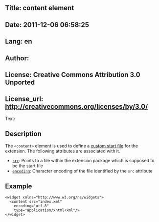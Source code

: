 Title: content element
----
Date: 2011-12-06 06:58:25
----
Lang: en
----
Author: 
----
License: Creative Commons Attribution 3.0 Unported
----
License_url: http://creativecommons.org/licenses/by/3.0/
----
Text:

<h2>Description</h2>

<p>The <code>&lt;content&gt;</code> element is used to define a <a href="http://www.w3.org/TR/widgets/#custom-start-file">custom start file</a> for the extension. The following attributes are associated with it.</p>

<ul>
    <li><code><a href="http://www.w3.org/TR/widgets/#the-src-attribute">src</a></code>: Points to a file within the extension package which is supposed to be the start file</li>
    <li><code><a href="http://www.w3.org/TR/widgets/#the-encoding-attribute">encoding</a></code>: Character encoding of the file identified by the <code>src</code> attribute</li>
</ul>
    
<h2>Example</h2>
    
<pre><code>&lt;widget xmlns=&quot;http&#058;//www.w3.org/ns/widgets&quot;&gt;
  &lt;content src=&quot;index.xml&quot;
    encoding=&quot;utf-8&quot;
    type=&quot;application/xhtml+xml&quot;/&gt;
&lt;/widget&gt;</code></pre>

